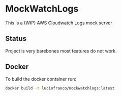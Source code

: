 # MockWatchLogs

This is a (WIP) AWS Cloudwatch Logs mock server

## Status

 Project is very barebones most features do not work.
 
 ## Docker
 
 To build the docker container run:
 
 ```bash
 docker build -t luciofranco/mockwatchlogs:latest
 ```

